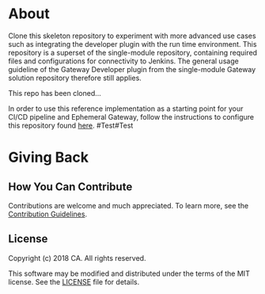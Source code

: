
# About
Clone this skeleton repository to experiment with more advanced use cases such as integrating the developer plugin with the run time environment. This repository is a superset of the single-module repository, containing required files and configurations for connectivity to Jenkins. The general usage guideline of the Gateway Developer plugin from the single-module Gateway solution repository therefore still applies. 

This repo has been cloned...

In order to use this reference implementation as a starting point for your CI/CD pipeline and Ephemeral Gateway, follow the instructions to configure this repository found [here](https://github.com/CAAPIM/APIM-Gateway-Developer-Tools/wiki/ephemeral-gateway-setup-guide).
#Test#Test
# Giving Back
## How You Can Contribute
Contributions are welcome and much appreciated. To learn more, see the [Contribution Guidelines][contributing].

## License

Copyright (c) 2018 CA. All rights reserved.

This software may be modified and distributed under the terms
of the MIT license. See the [LICENSE][license-link] file for details.


 [license-link]: /LICENSE
 [contributing]: /CONTRIBUTING.md
